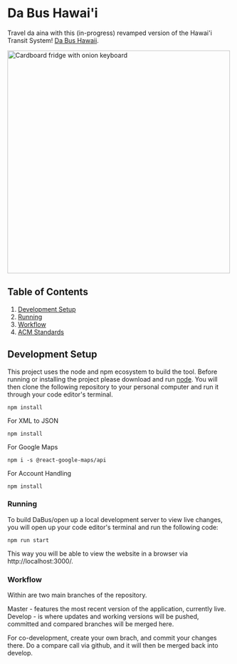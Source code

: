 # Da Bus Hawai'i

Travel da aina with this (in-progress) revamped version of the Hawai'i Transit System! [Da Bus Hawaii](https://dabushawaii.com). 

<img align="center" alt="Cardboard fridge with onion keyboard" width="500px" src="https://raw.githubusercontent.com/loreleim/dabus/master/dabus/src/images/readme/bus-thumbnail.jpgraw=?true" />

## Table of Contents
1. [Development Setup](#development-setup)
  1. [Running](#running)
  1. [Workflow](#workflow)
2. [ACM Standards](#acm-standards)

## Development Setup

This project uses the node and npm ecosystem to build the tool. Before running or installing the 
project please download and run [node](https://nodejs.org/en/download/). You will then clone the 
following repository to your personal computer and run it through your code editor's terminal.

```
npm install
```
For XML to JSON
```
npm install
```
For Google Maps
```
npm i -s @react-google-maps/api
```
For Account Handling
```
npm install
```

### Running

To build DaBus/open up a local development server to view live changes, you will open up your code editor's terminal and run the following code:

```
npm run start
```

This way you will be able to view the website in a browser via http://localhost:3000/.

### Workflow

Within are two main branches of the repository. 

Master - features the most recent version of the application, currently live. 
Develop - is where updates and working versions will be pushed, committed and compared branches will be merged here.

For co-development, create your own brach, and commit your changes there. Do a compare call via github, and it will then be merged back into develop.
